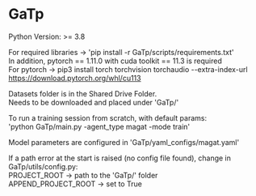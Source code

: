 # GaTp

Python Version: >= 3.8

For required libraries -> 'pip install -r GaTp/scripts/requirements.txt'\
In addition, pytorch == 1.11.0 with cuda toolkit == 11.3 is required\
For pytorch -> pip3 install torch torchvision torchaudio --extra-index-url https://download.pytorch.org/whl/cu113

Datasets folder is in the Shared Drive Folder.\
Needs to be downloaded and placed under 'GaTp/' 

To run a training session from scratch, with default params:\
'python GaTp/main.py -agent_type magat -mode train'  

Model parameters are configured in 'GaTp/yaml_configs/magat.yaml'

If a path error at the start is raised (no config file found), change in GaTp/utils/config.py:\
PROJECT_ROOT -> path to the 'GaTp/' folder\
APPEND_PROJECT_ROOT -> set to True
